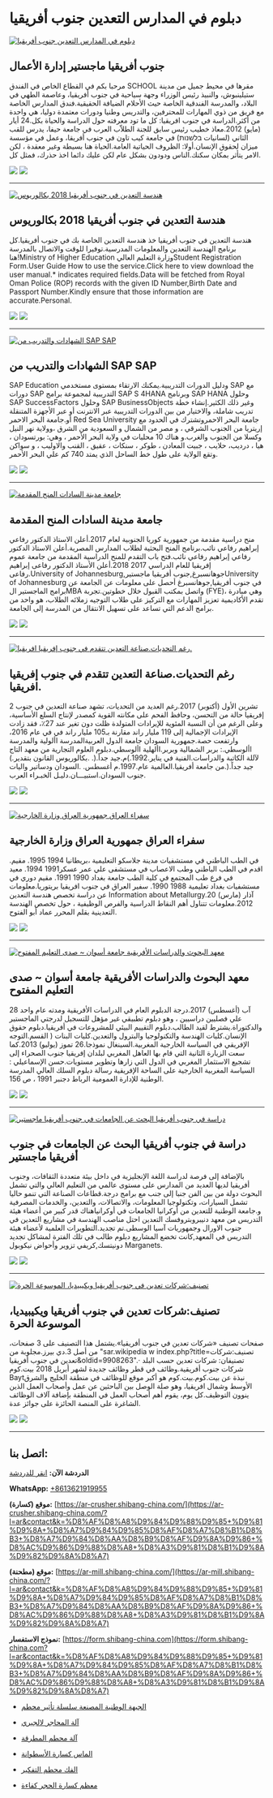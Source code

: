# دبلوم في المدارس التعدين جنوب أفريقيا

<a href="https://swt.shibang-china.com/?l=ar&img&k=%D8%AF%D8%A8%D9%84%D9%88%D9%85+%D9%81%D9%8A+%D8%A7%D9%84%D9%85%D8%AF%D8%A7%D8%B1%D8%B3+%D8%A7%D9%84%D8%AA%D8%B9%D8%AF%D9%8A%D9%86+%D8%AC%D9%86%D9%88%D8%A8+%D8%A3%D9%81%D8%B1%D9%8A%D9%82%D9%8A%D8%A7" target="_blank">![دبلوم في المدارس التعدين جنوب أفريقيا](http://static.shibang-china.com/all-800x300/1216.jpg)</a>

## جنوب أفريقيا ماجستير إدارة الأعمال
مرحبا بكم في القطاع الخاص في الفندق SCHOOL مقرها في محيط جميل من مدينة ستيلينبوش، والنبيذ رئيس الوزراء وجهة سياحية في جنوب أفريقيا، وعاصمة الطهي في البلاد، والمدرسة الفندقية الخاصة حيث الأحلام الضيافة الحقيقية.فندق المدارس الخاصة مع فريق من ذوي المهارات للمحترفين، والتدريس وطنيا ودورات معتمدة دوليا، هي واحدة من أكثر.الدراسة في جنوب افريقيا: كل ما تود معرفته حول الدراسة والحياة بكل.24 أيار (مايو) 2012.معاذ خطيب رئيس سابق للجنة الطلاّب العرب في جامعة حيفا، يدرس للقب الثاني (لسانيات בלשנות) في جامعة كيب تاون في جنوب أفريقا، وعمل في مؤسسة ميزان لحقوق الإنسان.أولا: الظروف الحياتية العامة.الحياة هنا بسيطة وغير معقدة ، لكن الامر يتأثر بمكان سكنك.الناس ودودون بشكل عام لكن عليك دائما اخذ حذرك، فمثل كل.


<a href="https://whatsapp.shibangsoft.com/WhatsApp.php" target="_blank" title="WhatsApp">![](http://static.shibang-china.com/icon/whatsapp.png)</a> <a href="https://swt.shibang-china.com/?l=ar&icon&k=%D8%AF%D8%A8%D9%84%D9%88%D9%85+%D9%81%D9%8A+%D8%A7%D9%84%D9%85%D8%AF%D8%A7%D8%B1%D8%B3+%D8%A7%D9%84%D8%AA%D8%B9%D8%AF%D9%8A%D9%86+%D8%AC%D9%86%D9%88%D8%A8+%D8%A3%D9%81%D8%B1%D9%8A%D9%82%D9%8A%D8%A7" target="_blank">![](http://static.shibang-china.com/icon/chat-ar.png)</a>

---

<a href="https://swt.shibang-china.com/?l=ar&img&k=%D8%AF%D8%A8%D9%84%D9%88%D9%85+%D9%81%D9%8A+%D8%A7%D9%84%D9%85%D8%AF%D8%A7%D8%B1%D8%B3+%D8%A7%D9%84%D8%AA%D8%B9%D8%AF%D9%8A%D9%86+%D8%AC%D9%86%D9%88%D8%A8+%D8%A3%D9%81%D8%B1%D9%8A%D9%82%D9%8A%D8%A7" target="_blank">![هندسة التعدين في جنوب أفريقيا 2018 بكالوريوس](http://static.shibang-china.com/all-800x300/715.jpg)</a>

## هندسة التعدين في جنوب أفريقيا 2018 بكالوريوس
هندسة التعدين في جنوب أفريقيا خذ هندسة التعدين الخاصة بك في جنوب أفريقيا.كل برنامج الهندسة التعدين والمعلومات المدرسية.توفيرا للوقت والاتصال بالمدرسة هنا!Ministry of Higher Education وزارة التعليم العاليStudent Registration Form.User Guide How to use the service.Click here to view download the user manual.* indicates required fields.Data will be fetched from Royal Oman Police (ROP) records with the given ID Number,Birth Date and Passport Number.Kindly ensure that those information are accurate.Personal.


<a href="https://whatsapp.shibangsoft.com/WhatsApp.php" target="_blank" title="WhatsApp">![](http://static.shibang-china.com/icon/whatsapp.png)</a> <a href="https://swt.shibang-china.com/?l=ar&icon&k=%D8%AF%D8%A8%D9%84%D9%88%D9%85+%D9%81%D9%8A+%D8%A7%D9%84%D9%85%D8%AF%D8%A7%D8%B1%D8%B3+%D8%A7%D9%84%D8%AA%D8%B9%D8%AF%D9%8A%D9%86+%D8%AC%D9%86%D9%88%D8%A8+%D8%A3%D9%81%D8%B1%D9%8A%D9%82%D9%8A%D8%A7" target="_blank">![](http://static.shibang-china.com/icon/chat-ar.png)</a>

---

<a href="https://swt.shibang-china.com/?l=ar&img&k=%D8%AF%D8%A8%D9%84%D9%88%D9%85+%D9%81%D9%8A+%D8%A7%D9%84%D9%85%D8%AF%D8%A7%D8%B1%D8%B3+%D8%A7%D9%84%D8%AA%D8%B9%D8%AF%D9%8A%D9%86+%D8%AC%D9%86%D9%88%D8%A8+%D8%A3%D9%81%D8%B1%D9%8A%D9%82%D9%8A%D8%A7" target="_blank">![الشهادات والتدريب من SAP SAP](http://static.shibang-china.com/all-800x300/689.jpg)</a>

## الشهادات والتدريب من SAP SAP
SAP Education ودليل الدورات التدريبية.يمكنك الارتقاء بمستوى مستخدمي SAP مع دورات SAP التدريبية لمجموعة برامج SAP S 4HANA وبرنامج SAP HANA وحلول SAP SuccessFactors وحلول SAP BusinessObjects وغير ذلك الكثير.إنشاء خطة تدريب شاملة، والاختيار من بين الدورات التدريبية عبر الانترنت أو عبر الأجهزة المتنقلة أو.جامعة البحر الاحمر Red Sea University جامعة البحر الاحمروتشترك في الحدود مع إريتريا من الجنوب الشرقي ، و مصر من الشمال و السعودية من الشرق ،وولاية نهر النيل وكسلا من الجنوب والغرب.و هناك 10 محليات في ولاية البحر الأحمر ، وهي: بورتسودان ، هيا ، درديب، حلايب ، جبيت المعادن ، طوكر ، سنكات ، عقيق ، القنب والاوليب ، و سواكن وتقع الولاية على طول خط الساحل الذي يمتد 740 كم علي البحر الأحمر.


<a href="https://whatsapp.shibangsoft.com/WhatsApp.php" target="_blank" title="WhatsApp">![](http://static.shibang-china.com/icon/whatsapp.png)</a> <a href="https://swt.shibang-china.com/?l=ar&icon&k=%D8%AF%D8%A8%D9%84%D9%88%D9%85+%D9%81%D9%8A+%D8%A7%D9%84%D9%85%D8%AF%D8%A7%D8%B1%D8%B3+%D8%A7%D9%84%D8%AA%D8%B9%D8%AF%D9%8A%D9%86+%D8%AC%D9%86%D9%88%D8%A8+%D8%A3%D9%81%D8%B1%D9%8A%D9%82%D9%8A%D8%A7" target="_blank">![](http://static.shibang-china.com/icon/chat-ar.png)</a>

---

<a href="https://swt.shibang-china.com/?l=ar&img&k=%D8%AF%D8%A8%D9%84%D9%88%D9%85+%D9%81%D9%8A+%D8%A7%D9%84%D9%85%D8%AF%D8%A7%D8%B1%D8%B3+%D8%A7%D9%84%D8%AA%D8%B9%D8%AF%D9%8A%D9%86+%D8%AC%D9%86%D9%88%D8%A8+%D8%A3%D9%81%D8%B1%D9%8A%D9%82%D9%8A%D8%A7" target="_blank">![جامعة مدينة السادات المنح المقدمة](http://static.shibang-china.com/all-800x300/952.jpg)</a>

## جامعة مدينة السادات المنح المقدمة
منح دراسية مقدمة من جمهورية كوريا الجنوبية لعام 2017.أعلن الاستاذ الدكتور رفاعي إبراهيم رفاعي نائب.برنامج المنح البحثية لطلاب المدارس المصرية.أعلن الاستاذ الدكتور رفاعي إبراهيم رفاعي نائب.فتح باب التقدم للمنح الدراسية المقدمة من جامعة عموم إفريقيا للعام الدراسي 2017 2018.أعلن الأستاذ الدكتور رفاعى إبراهيم رفاعى.University of Johannesburg,جوهانسبرغ,جنوب أفريقيا ماجستيرUniversity of Johannesburg في جنوب أفريقيا,جوهانسبرغ أحصل على معلومات عن الجامعة عن برامج الماجستير الMBA واتصل بمكتب القبول خلال خطوتين.تجربة (FYE)، وهي مبادرة تقدم الأكاديمية تعزيز المهارات مع التركيز على طلاب التوجيه زملائه الطلاب، هو واحد من برامج الدعم التي تساعد على تسهيل الانتقال من المدرسة إلى الجامعة.


<a href="https://whatsapp.shibangsoft.com/WhatsApp.php" target="_blank" title="WhatsApp">![](http://static.shibang-china.com/icon/whatsapp.png)</a> <a href="https://swt.shibang-china.com/?l=ar&icon&k=%D8%AF%D8%A8%D9%84%D9%88%D9%85+%D9%81%D9%8A+%D8%A7%D9%84%D9%85%D8%AF%D8%A7%D8%B1%D8%B3+%D8%A7%D9%84%D8%AA%D8%B9%D8%AF%D9%8A%D9%86+%D8%AC%D9%86%D9%88%D8%A8+%D8%A3%D9%81%D8%B1%D9%8A%D9%82%D9%8A%D8%A7" target="_blank">![](http://static.shibang-china.com/icon/chat-ar.png)</a>

---

<a href="https://swt.shibang-china.com/?l=ar&img&k=%D8%AF%D8%A8%D9%84%D9%88%D9%85+%D9%81%D9%8A+%D8%A7%D9%84%D9%85%D8%AF%D8%A7%D8%B1%D8%B3+%D8%A7%D9%84%D8%AA%D8%B9%D8%AF%D9%8A%D9%86+%D8%AC%D9%86%D9%88%D8%A8+%D8%A3%D9%81%D8%B1%D9%8A%D9%82%D9%8A%D8%A7" target="_blank">![رغم التحديات.صناعة التعدين تتقدم في جنوب إفريقيا افريقيا.](http://static.shibang-china.com/all-800x300/572.jpg)</a>

## رغم التحديات.صناعة التعدين تتقدم في جنوب إفريقيا افريقيا.
2 تشرين الأول (أكتوبر) 2017.رغم العديد من التحديات، تشهد صناعة التعدين في جنوب إفريقيا حالة من التحسن، وحافظ الفحم على مكانته القوية كمصدر لإنتاج السلع الأساسية، وعلى الرغم من أن النسبة المئوية للإيرادات المتولدة ظلت دون تغير عند 27٪، فقد زادت الإيرادات الإجمالية إلى 119 مليار راند مقارنة بـ105 مليار راند في في عام 2016، وارتفعت حصة.جمهورية السودان جامعة الدول العربيةالمدرسة األولية والمدرسة األوسطي.: بربر الشمالية وبربر.األهلية األوسطي.دبلوم العلوم التجارية من معهد التاج لآللة الكاتبة والدراسات.الفنية في يناير.1992.)م.جيد جداً.(. .بكالوريوس القانون بتقدير.) جيد جداً.(.من جامعة أفريقيا.العالمية عام.1997.م أغسطس. .السودان ودساتير واليات جنوب السودان.استبيـــان.دليـل الخبـراء العرب.


<a href="https://whatsapp.shibangsoft.com/WhatsApp.php" target="_blank" title="WhatsApp">![](http://static.shibang-china.com/icon/whatsapp.png)</a> <a href="https://swt.shibang-china.com/?l=ar&icon&k=%D8%AF%D8%A8%D9%84%D9%88%D9%85+%D9%81%D9%8A+%D8%A7%D9%84%D9%85%D8%AF%D8%A7%D8%B1%D8%B3+%D8%A7%D9%84%D8%AA%D8%B9%D8%AF%D9%8A%D9%86+%D8%AC%D9%86%D9%88%D8%A8+%D8%A3%D9%81%D8%B1%D9%8A%D9%82%D9%8A%D8%A7" target="_blank">![](http://static.shibang-china.com/icon/chat-ar.png)</a>

---

<a href="https://swt.shibang-china.com/?l=ar&img&k=%D8%AF%D8%A8%D9%84%D9%88%D9%85+%D9%81%D9%8A+%D8%A7%D9%84%D9%85%D8%AF%D8%A7%D8%B1%D8%B3+%D8%A7%D9%84%D8%AA%D8%B9%D8%AF%D9%8A%D9%86+%D8%AC%D9%86%D9%88%D8%A8+%D8%A3%D9%81%D8%B1%D9%8A%D9%82%D9%8A%D8%A7" target="_blank">![سفراء العراق جمهورية العراق وزارة الخارجية](http://static.shibang-china.com/all-800x300/691.jpg)</a>

## سفراء العراق جمهورية العراق وزارة الخارجية
.في الطب الباطني في مستشفيات مدينة جلاسكو التعليمية ،بريطانيا 1994 1995. مقيم اقدم في الطب الباطني وطب الاعصاب في مستشفى علي عمر عسكر1991 1994. معيد في فرع طب المجتمع في كلية الطب جامعة بغداد 1990 1991. مقيم دوري في مستشفيات بغداد تعليمية 1988 1990. سفير العراق في جنوب افريقيا بريتوريا.معلومات عن دراسة تخصص هندسة التعدين Information about Metallurgy.20 آذار (مارس) 2012.معلومات تتناول أهم النقاط الدراسية والفرص الوظيفية ، حول تخصص الهندسة التعدينية بقلم المحرر عماد أبو الفتوح.


<a href="https://whatsapp.shibangsoft.com/WhatsApp.php" target="_blank" title="WhatsApp">![](http://static.shibang-china.com/icon/whatsapp.png)</a> <a href="https://swt.shibang-china.com/?l=ar&icon&k=%D8%AF%D8%A8%D9%84%D9%88%D9%85+%D9%81%D9%8A+%D8%A7%D9%84%D9%85%D8%AF%D8%A7%D8%B1%D8%B3+%D8%A7%D9%84%D8%AA%D8%B9%D8%AF%D9%8A%D9%86+%D8%AC%D9%86%D9%88%D8%A8+%D8%A3%D9%81%D8%B1%D9%8A%D9%82%D9%8A%D8%A7" target="_blank">![](http://static.shibang-china.com/icon/chat-ar.png)</a>

---

<a href="https://swt.shibang-china.com/?l=ar&img&k=%D8%AF%D8%A8%D9%84%D9%88%D9%85+%D9%81%D9%8A+%D8%A7%D9%84%D9%85%D8%AF%D8%A7%D8%B1%D8%B3+%D8%A7%D9%84%D8%AA%D8%B9%D8%AF%D9%8A%D9%86+%D8%AC%D9%86%D9%88%D8%A8+%D8%A3%D9%81%D8%B1%D9%8A%D9%82%D9%8A%D8%A7" target="_blank">![معهد البحوث والدراسات الأفريقية جامعة أسوان ~ صدى التعليم المفتوح](http://static.shibang-china.com/all-800x300/639.jpg)</a>

## معهد البحوث والدراسات الأفريقية جامعة أسوان ~ صدى التعليم المفتوح
28 آب (أغسطس) 2017.درجة الدبلوم العام في الدراسات الأفريقية ومدته عام واحد علي فصليين دراسيين ، وهو دبلوم تطبيقي غير مؤهل للتسجيل لدرجتي الماجستير والدكتوراة.يشترط لقيد الطالب.دبلوم التقييم البيئي للمشروعات في أفريقيا.دبلوم حقوق الإنسان.كليات الهندسة والتكنولوجيا والبترول والتعدين.كليات البنات ( القسم.التوجه الإفريقي في السياسة الخارجية المغربية.السينغال نموذجا.26 تموز (يوليو) 2013.كما سعت الزيارة الثانية التي قام بها العاهل المغربي لبلدان إفريقيا جنوب الصحراء إلى تشجيع الاستثمار المغربي في الدول التي زارها وتطوير مستويات.حسن الإسماعيلي : السياسة المغربية الخارجية على الساحة الإفريقية رسالة دبلوم السلك العالي المدرسة الوطنية للإدارة العمومية الرباط دجنبر 1991 ، ص 156.


<a href="https://whatsapp.shibangsoft.com/WhatsApp.php" target="_blank" title="WhatsApp">![](http://static.shibang-china.com/icon/whatsapp.png)</a> <a href="https://swt.shibang-china.com/?l=ar&icon&k=%D8%AF%D8%A8%D9%84%D9%88%D9%85+%D9%81%D9%8A+%D8%A7%D9%84%D9%85%D8%AF%D8%A7%D8%B1%D8%B3+%D8%A7%D9%84%D8%AA%D8%B9%D8%AF%D9%8A%D9%86+%D8%AC%D9%86%D9%88%D8%A8+%D8%A3%D9%81%D8%B1%D9%8A%D9%82%D9%8A%D8%A7" target="_blank">![](http://static.shibang-china.com/icon/chat-ar.png)</a>

---

<a href="https://swt.shibang-china.com/?l=ar&img&k=%D8%AF%D8%A8%D9%84%D9%88%D9%85+%D9%81%D9%8A+%D8%A7%D9%84%D9%85%D8%AF%D8%A7%D8%B1%D8%B3+%D8%A7%D9%84%D8%AA%D8%B9%D8%AF%D9%8A%D9%86+%D8%AC%D9%86%D9%88%D8%A8+%D8%A3%D9%81%D8%B1%D9%8A%D9%82%D9%8A%D8%A7" target="_blank">![دراسة في جنوب أفريقيا البحث عن الجامعات في جنوب أفريقيا ماجستير](http://static.shibang-china.com/all-800x300/1367.jpg)</a>

## دراسة في جنوب أفريقيا البحث عن الجامعات في جنوب أفريقيا ماجستير
بالإضافة إلى فرصة لدراسة اللغة الإنجليزية في داخل بيئة متعددة الثقافات، وجنوب أفريقيا لديها العديد من المدارس على مستوى عالمي من التعليم العالي والتي تشمل البحوث دولة من بين الفن جنبا إلى جنب مع برامج درجة.قطاعات الصناعة التي تنمو حاليا تشمل السيارات، وتكنولوجيا المعلومات، والاتصالات، والتعدين، والخدمات المصرفية و.جامعة الوطنية للتعدين من أوكرانيا الجامعات في أوكرانياهناك قدر كبير من أعضاء هيئة التدريس من معهد دنيبروبتروفسك التعدين احتل مناصب الهندسة في مشاريع التعدين في جنوب الاورال وجمهوريات آسيا الوسطى.تم تجديد.التطويرات العلمية لأعضاء هيئة التدريس في المعهد,كانت تخضع المشاريع دبلوم طالب في تلك الفترة لمشاكل تجديد دونيتسك,كريفي تزوير وأحواض نيكوبول Marganets.


<a href="https://whatsapp.shibangsoft.com/WhatsApp.php" target="_blank" title="WhatsApp">![](http://static.shibang-china.com/icon/whatsapp.png)</a> <a href="https://swt.shibang-china.com/?l=ar&icon&k=%D8%AF%D8%A8%D9%84%D9%88%D9%85+%D9%81%D9%8A+%D8%A7%D9%84%D9%85%D8%AF%D8%A7%D8%B1%D8%B3+%D8%A7%D9%84%D8%AA%D8%B9%D8%AF%D9%8A%D9%86+%D8%AC%D9%86%D9%88%D8%A8+%D8%A3%D9%81%D8%B1%D9%8A%D9%82%D9%8A%D8%A7" target="_blank">![](http://static.shibang-china.com/icon/chat-ar.png)</a>

---

<a href="https://swt.shibang-china.com/?l=ar&img&k=%D8%AF%D8%A8%D9%84%D9%88%D9%85+%D9%81%D9%8A+%D8%A7%D9%84%D9%85%D8%AF%D8%A7%D8%B1%D8%B3+%D8%A7%D9%84%D8%AA%D8%B9%D8%AF%D9%8A%D9%86+%D8%AC%D9%86%D9%88%D8%A8+%D8%A3%D9%81%D8%B1%D9%8A%D9%82%D9%8A%D8%A7" target="_blank">![تصنيف:شركات تعدين في جنوب أفريقيا ويكيبيديا، الموسوعة الحرة](http://static.shibang-china.com/all-800x300/61.jpg)</a>

## تصنيف:شركات تعدين في جنوب أفريقيا ويكيبيديا، الموسوعة الحرة
صفحات تصنيف «شركات تعدين في جنوب أفريقيا».يشتمل هذا التصنيف على 3 صفحات، من أصل 3.دي بيرز.مجلوبة من &quot;sar.wikipedia w index.php?title=تصنيف:شركات تعدين في جنوب أفريقيا&amp;oldid=9908263&quot;.تصنيفان: شركات تعدين حسب البلد &middot; شركات جنوب أفريقية.وظائف في قطر وظائف جديدة لشهر أبريل 2018 بيت.كوم Baytنبذة عن بيت.كوم.بيت.كوم هو أكبر موقع للوظائف في منطقة الخليج والشرق الأوسط وشمال افريقيا، وهو صلة الوصل بين الباحثين عن عمل وأصحاب العمل الذين ينوون التوظيف.كل يوم، يقوم أهم أصحاب العمل في المنطقة بإضافة آلاف الوظائف الشاغرة على المنصة الحائزة على جوائز عدة.


<a href="https://whatsapp.shibangsoft.com/WhatsApp.php" target="_blank" title="WhatsApp">![](http://static.shibang-china.com/icon/whatsapp.png)</a> <a href="https://swt.shibang-china.com/?l=ar&icon&k=%D8%AF%D8%A8%D9%84%D9%88%D9%85+%D9%81%D9%8A+%D8%A7%D9%84%D9%85%D8%AF%D8%A7%D8%B1%D8%B3+%D8%A7%D9%84%D8%AA%D8%B9%D8%AF%D9%8A%D9%86+%D8%AC%D9%86%D9%88%D8%A8+%D8%A3%D9%81%D8%B1%D9%8A%D9%82%D9%8A%D8%A7" target="_blank">![](http://static.shibang-china.com/icon/chat-ar.png)</a>

---
## اتصل بنا:

**الدردشة الآن:** [انقر للدردشة](https://swt.shibang-china.com?l=ar&contact&k=%D8%AF%D8%A8%D9%84%D9%88%D9%85+%D9%81%D9%8A+%D8%A7%D9%84%D9%85%D8%AF%D8%A7%D8%B1%D8%B3+%D8%A7%D9%84%D8%AA%D8%B9%D8%AF%D9%8A%D9%86+%D8%AC%D9%86%D9%88%D8%A8+%D8%A3%D9%81%D8%B1%D9%8A%D9%82%D9%8A%D8%A7)

**WhatsApp:**  [+8613621919955](https://whatsapp.shibangsoft.com/WhatsApp.php)

**موقع (كسارة):** [https://ar-crusher.shibang-china.com/](https://ar-crusher.shibang-china.com/?l=ar&contact&k=%D8%AF%D8%A8%D9%84%D9%88%D9%85+%D9%81%D9%8A+%D8%A7%D9%84%D9%85%D8%AF%D8%A7%D8%B1%D8%B3+%D8%A7%D9%84%D8%AA%D8%B9%D8%AF%D9%8A%D9%86+%D8%AC%D9%86%D9%88%D8%A8+%D8%A3%D9%81%D8%B1%D9%8A%D9%82%D9%8A%D8%A7)

**موقع (مطحنة):** [https://ar-mill.shibang-china.com/](https://ar-mill.shibang-china.com/?l=ar&contact&k=%D8%AF%D8%A8%D9%84%D9%88%D9%85+%D9%81%D9%8A+%D8%A7%D9%84%D9%85%D8%AF%D8%A7%D8%B1%D8%B3+%D8%A7%D9%84%D8%AA%D8%B9%D8%AF%D9%8A%D9%86+%D8%AC%D9%86%D9%88%D8%A8+%D8%A3%D9%81%D8%B1%D9%8A%D9%82%D9%8A%D8%A7)

**نموذج الاستفسار:** [https://form.shibang-china.com](https://form.shibang-china.com?l=ar&contact&k=%D8%AF%D8%A8%D9%84%D9%88%D9%85+%D9%81%D9%8A+%D8%A7%D9%84%D9%85%D8%AF%D8%A7%D8%B1%D8%B3+%D8%A7%D9%84%D8%AA%D8%B9%D8%AF%D9%8A%D9%86+%D8%AC%D9%86%D9%88%D8%A8+%D8%A3%D9%81%D8%B1%D9%8A%D9%82%D9%8A%D8%A7)

* [الجبهة الوطنية المصنعة سلسلة تأثير محطم](../30/%D8%A7%D9%84%D8%AC%D8%A8%D9%87%D8%A9%20%D8%A7%D9%84%D9%88%D8%B7%D9%86%D9%8A%D8%A9%20%D8%A7%D9%84%D9%85%D8%B5%D9%86%D8%B9%D8%A9%20%D8%B3%D9%84%D8%B3%D9%84%D8%A9%20%D8%AA%D8%A3%D8%AB%D9%8A%D8%B1%20%D9%85%D8%AD%D8%B7%D9%85.md)

* [آلة المحاجر لالجيري](../30/%D8%A2%D9%84%D8%A9%20%D8%A7%D9%84%D9%85%D8%AD%D8%A7%D8%AC%D8%B1%20%D9%84%D8%A7%D9%84%D8%AC%D9%8A%D8%B1%D9%8A.md)

* [آلة محطم المطرقة](../29/%D8%A2%D9%84%D8%A9%20%D9%85%D8%AD%D8%B7%D9%85%20%D8%A7%D9%84%D9%85%D8%B7%D8%B1%D9%82%D8%A9.md)

* [الماس كسارة الأسطوانة](../26/%D8%A7%D9%84%D9%85%D8%A7%D8%B3%20%D9%83%D8%B3%D8%A7%D8%B1%D8%A9%20%D8%A7%D9%84%D8%A3%D8%B3%D8%B7%D9%88%D8%A7%D9%86%D8%A9.md)

* [الفك محطم التفكير](../30/%D8%A7%D9%84%D9%81%D9%83%20%D9%85%D8%AD%D8%B7%D9%85%20%D8%A7%D9%84%D8%AA%D9%81%D9%83%D9%8A%D8%B1.md)

* [معظم كسارة الحجر كفاءة](../26/%D9%85%D8%B9%D8%B8%D9%85%20%D9%83%D8%B3%D8%A7%D8%B1%D8%A9%20%D8%A7%D9%84%D8%AD%D8%AC%D8%B1%20%D9%83%D9%81%D8%A7%D8%A1%D8%A9.md)